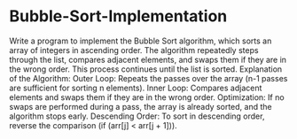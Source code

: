 # Bubble-Sort-Implementation
Write a program to implement the Bubble Sort algorithm, which sorts an array of integers in ascending order. The algorithm repeatedly steps through the list, compares adjacent elements, and swaps them if they are in the wrong order. This process continues until the list is sorted.
Explanation of the Algorithm:
Outer Loop: Repeats the passes over the array (n-1 passes are sufficient for sorting n elements).
Inner Loop: Compares adjacent elements and swaps them if they are in the wrong order.
Optimization: If no swaps are performed during a pass, the array is already sorted, and the algorithm stops early.
Descending Order: To sort in descending order, reverse the comparison (if (arr[j] < arr[j + 1])).
